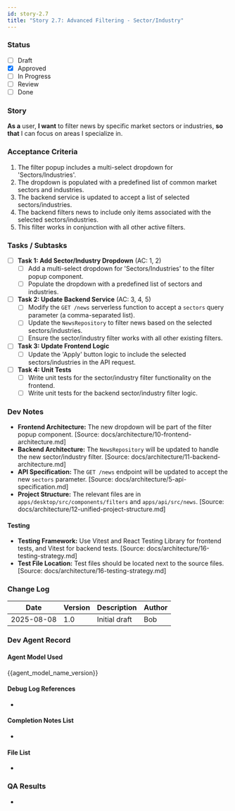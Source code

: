 ```yaml
---
id: story-2.7
title: "Story 2.7: Advanced Filtering - Sector/Industry"
---
```


### Status
- [ ] Draft
- [X] Approved
- [ ] In Progress
- [ ] Review
- [ ] Done

### Story
**As a** user,
**I want** to filter news by specific market sectors or industries,
**so that** I can focus on areas I specialize in.

### Acceptance Criteria
1. The filter popup includes a multi-select dropdown for 'Sectors/Industries'.
2. The dropdown is populated with a predefined list of common market sectors and industries.
3. The backend service is updated to accept a list of selected sectors/industries.
4. The backend filters news to include only items associated with the selected sectors/industries.
5. This filter works in conjunction with all other active filters.

### Tasks / Subtasks
- [ ] **Task 1: Add Sector/Industry Dropdown** (AC: 1, 2)
  - [ ] Add a multi-select dropdown for 'Sectors/Industries' to the filter popup component.
  - [ ] Populate the dropdown with a predefined list of sectors and industries.
- [ ] **Task 2: Update Backend Service** (AC: 3, 4, 5)
  - [ ] Modify the `GET /news` serverless function to accept a `sectors` query parameter (a comma-separated list).
  - [ ] Update the `NewsRepository` to filter news based on the selected sectors/industries.
  - [ ] Ensure the sector/industry filter works with all other existing filters.
- [ ] **Task 3: Update Frontend Logic**
  - [ ] Update the 'Apply' button logic to include the selected sectors/industries in the API request.
- [ ] **Task 4: Unit Tests**
  - [ ] Write unit tests for the sector/industry filter functionality on the frontend.
  - [ ] Write unit tests for the backend sector/industry filter logic.

### Dev Notes
- **Frontend Architecture:** The new dropdown will be part of the filter popup component. [Source: docs/architecture/10-frontend-architecture.md]
- **Backend Architecture:** The `NewsRepository` will be updated to handle the new sector/industry filter. [Source: docs/architecture/11-backend-architecture.md]
- **API Specification:** The `GET /news` endpoint will be updated to accept the new `sectors` parameter. [Source: docs/architecture/5-api-specification.md]
- **Project Structure:** The relevant files are in `apps/desktop/src/components/filters` and `apps/api/src/news`. [Source: docs/architecture/12-unified-project-structure.md]

#### Testing
- **Testing Framework:** Use Vitest and React Testing Library for frontend tests, and Vitest for backend tests. [Source: docs/architecture/16-testing-strategy.md]
- **Test File Location:** Test files should be located next to the source files. [Source: docs/architecture/16-testing-strategy.md]

### Change Log
| Date | Version | Description | Author |
| --- | --- | --- | --- |
| 2025-08-08 | 1.0 | Initial draft | Bob |

### Dev Agent Record
#### Agent Model Used
{{agent_model_name_version}}
#### Debug Log References
-
#### Completion Notes List
-
#### File List
-

### QA Results
-
